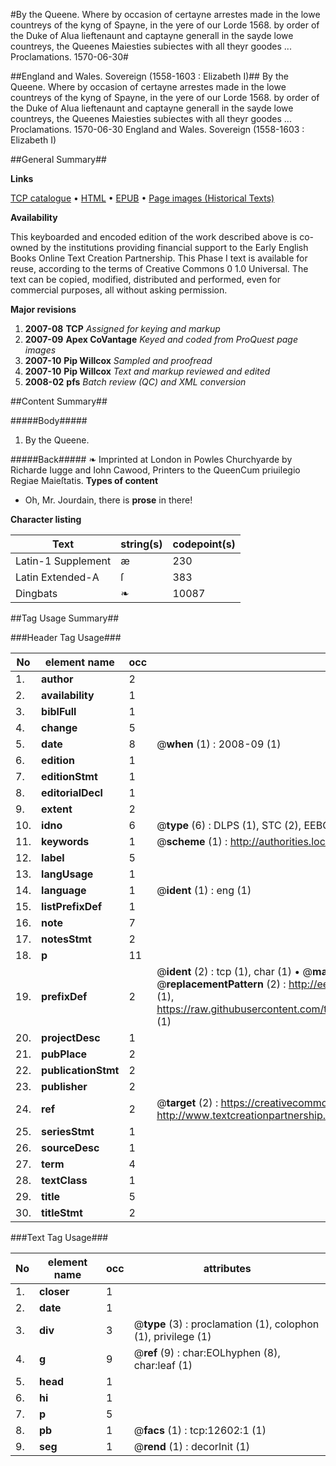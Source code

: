#By the Queene. Where by occasion of certayne arrestes made in the lowe countreys of the kyng of Spayne, in the yere of our Lorde 1568. by order of the Duke of Alua lieftenaunt and captayne generall in the sayde lowe countreys, the Queenes Maiesties subiectes with all theyr goodes ... Proclamations. 1570-06-30#

##England and Wales. Sovereign (1558-1603 : Elizabeth I)##
By the Queene. Where by occasion of certayne arrestes made in the lowe countreys of the kyng of Spayne, in the yere of our Lorde 1568. by order of the Duke of Alua lieftenaunt and captayne generall in the sayde lowe countreys, the Queenes Maiesties subiectes with all theyr goodes ...
Proclamations. 1570-06-30
England and Wales. Sovereign (1558-1603 : Elizabeth I)

##General Summary##

**Links**

[TCP catalogue](http://www.ota.ox.ac.uk/tcp/)  • 
[HTML](http://tei.it.ox.ac.uk/tcp/Texts-HTML/free/A21/A21730.html)  • 
[EPUB](http://tei.it.ox.ac.uk/tcp/Texts-EPUB/free/A21/A21730.epub) • 
[Page images (Historical Texts)](https://data.historicaltexts.jisc.ac.uk/view?pubId=eebo-99847564e&pageId=eebo-99847564e-12602-1)

**Availability**

This keyboarded and encoded edition of the
	       work described above is co-owned by the institutions
	       providing financial support to the Early English Books
	       Online Text Creation Partnership. This Phase I text is
	       available for reuse, according to the terms of Creative
	       Commons 0 1.0 Universal. The text can be copied,
	       modified, distributed and performed, even for
	       commercial purposes, all without asking permission.

**Major revisions**

1. __2007-08__ __TCP__ *Assigned for keying and markup*
1. __2007-09__ __Apex CoVantage__ *Keyed and coded from ProQuest page images*
1. __2007-10__ __Pip Willcox__ *Sampled and proofread*
1. __2007-10__ __Pip Willcox__ *Text and markup reviewed and edited*
1. __2008-02__ __pfs__ *Batch review (QC) and XML conversion*

##Content Summary##

#####Body#####

1. By the Queene.

#####Back#####
❧ Imprinted at London in Powles Churchyarde by Richarde Iugge and Iohn Cawood, Printers to the QueenCum priuilegio Regiae Maieſtatis.
**Types of content**

  * Oh, Mr. Jourdain, there is **prose** in there!

**Character listing**


|Text|string(s)|codepoint(s)|
|---|---|---|
|Latin-1 Supplement|æ|230|
|Latin Extended-A|ſ|383|
|Dingbats|❧|10087|

##Tag Usage Summary##

###Header Tag Usage###

|No|element name|occ|attributes|
|---|---|---|---|
|1.|__author__|2||
|2.|__availability__|1||
|3.|__biblFull__|1||
|4.|__change__|5||
|5.|__date__|8| @__when__ (1) : 2008-09 (1)|
|6.|__edition__|1||
|7.|__editionStmt__|1||
|8.|__editorialDecl__|1||
|9.|__extent__|2||
|10.|__idno__|6| @__type__ (6) : DLPS (1), STC (2), EEBO-CITATION (1), PROQUEST (1), VID (1)|
|11.|__keywords__|1| @__scheme__ (1) : http://authorities.loc.gov/ (1)|
|12.|__label__|5||
|13.|__langUsage__|1||
|14.|__language__|1| @__ident__ (1) : eng (1)|
|15.|__listPrefixDef__|1||
|16.|__note__|7||
|17.|__notesStmt__|2||
|18.|__p__|11||
|19.|__prefixDef__|2| @__ident__ (2) : tcp (1), char (1)  •  @__matchPattern__ (2) : ([0-9\-]+):([0-9IVX]+) (1), (.+) (1)  •  @__replacementPattern__ (2) : http://eebo.chadwyck.com/downloadtiff?vid=$1&page=$2 (1), https://raw.githubusercontent.com/textcreationpartnership/Texts/master/tcpchars.xml#$1 (1)|
|20.|__projectDesc__|1||
|21.|__pubPlace__|2||
|22.|__publicationStmt__|2||
|23.|__publisher__|2||
|24.|__ref__|2| @__target__ (2) : https://creativecommons.org/publicdomain/zero/1.0/ (1), http://www.textcreationpartnership.org/docs/. (1)|
|25.|__seriesStmt__|1||
|26.|__sourceDesc__|1||
|27.|__term__|4||
|28.|__textClass__|1||
|29.|__title__|5||
|30.|__titleStmt__|2||


###Text Tag Usage###

|No|element name|occ|attributes|
|---|---|---|---|
|1.|__closer__|1||
|2.|__date__|1||
|3.|__div__|3| @__type__ (3) : proclamation (1), colophon (1), privilege (1)|
|4.|__g__|9| @__ref__ (9) : char:EOLhyphen (8), char:leaf (1)|
|5.|__head__|1||
|6.|__hi__|1||
|7.|__p__|5||
|8.|__pb__|1| @__facs__ (1) : tcp:12602:1 (1)|
|9.|__seg__|1| @__rend__ (1) : decorInit (1)|
